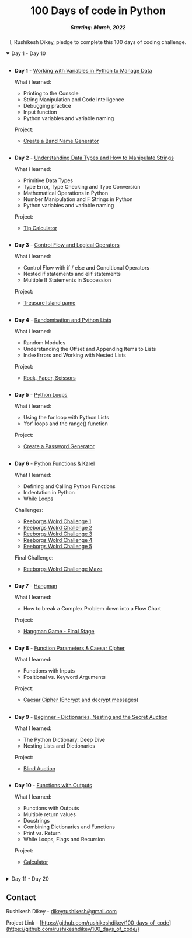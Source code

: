 <h1 align="center"> 
100 Days of code in Python
</h1>
<h5 align="center">
Starting: March, 2022
</h5>

<p align="center">
I, Rushikesh Dikey, pledge to complete this 100 days of coding challenge.
</p>

<details open="open">
    <summary>Day 1 - Day 10</summary>
    
##
- <b>Day 1</b> - [Working with Variables in Python to Manage Data](https://github.com/rushikeshdikey/100_days_of_code/tree/master/day_01)

    What i learned:
    - Printing to the Console
    - String Manipulation and Code Intelligence
    - Debugging practice
    - Input function
    - Python variables and variable naming
    
    Project:
    - [Create a Band Name Generator](https://github.com/rushikeshdikey/100_days_of_code/tree/master/day_01)
##
- <b>Day 2</b> - [Understanding Data Types and How to Manipulate Strings](https://github.com/rushikeshdikey/100_days_of_code/tree/master/day_02)

    What i learned:
    - Primitive Data Types
    - Type Error, Type Checking and Type Conversion
    - Mathematical Operations in Python
    - Number Manipulation and F Strings in Python
    - Python variables and variable naming

    Project:
    - [Tip Calculator](https://github.com/rushikeshdikey/100_days_of_code/tree/master/day_02)
##
- <b>Day 3</b> - [Control Flow and Logical Operators](https://github.com/rushikeshdikey/100_days_of_code/tree/master/day_03)

    What i learned:
    - Control Flow with if / else and Conditional Operators
    - Nested if statements and elif statements
    - Multiple If Statements in Succession

    Project:
    - [Treasure Island game](https://github.com/rushikeshdikey/100_days_of_code/tree/master/day_03)
##
- <b>Day 4</b> - [Randomisation and Python Lists](https://github.com/rushikeshdikey/100_days_of_code/tree/master/day_04)

    What i learned:
    - Random Modules
    - Understanding the Offset and Appending Items to Lists
    - IndexErrors and Working with Nested Lists

    Project:
    - [Rock, Paper, Scissors](https://github.com/rushikeshdikey/100_days_of_code/tree/master/day_04)
##
- <b>Day 5</b> - [Python Loops](https://github.com/rushikeshdikey/100_days_of_code/tree/master/day_05)

    What i learned:
    - Using the for loop with Python Lists
    - 'for' loops and the range() function

    Project:
    - [Create a Password Generator](https://github.com/rushikeshdikey/100_days_of_code/tree/master/day_05)
##
- <b>Day 6</b> - [Python Functions & Karel](https://github.com/rushikeshdikey/100_days_of_code/tree/master/day_06)

    What I learned:
    - Defining and Calling Python Functions
    - Indentation in Python
    - While Loops

    Challenges:
    - [Reeborgs Wolrd Challenge 1](https://lnkd.in/gMVk8VDA)
    - [Reeborgs Wolrd Challenge 2](https://lnkd.in/ggaN6aVb)
    - [Reeborgs Wolrd Challenge 3](https://lnkd.in/gJ5uVR3q)
    - [Reeborgs Wolrd Challenge 4](https://lnkd.in/g4Y3ED3H)
    - [Reeborgs Wolrd Challenge 5](https://lnkd.in/gJY5jB8h)
    
    Final Challenge:
    - [Reeborgs Wolrd Challenge Maze](https://github.com/rushikeshdikey/100_days_of_code/tree/master/day_06)
##
- <b>Day 7</b> - [Hangman](https://github.com/rushikeshdikey/100_days_of_code/tree/master/day_07)

    What I learned:
    - How to break a Complex Problem down into a Flow Chart
    
    Project:
    - [Hangman Game - Final Stage](https://github.com/rushikeshdikey/100_days_of_code/tree/master/day_07)
##
- <b>Day 8</b> - [Function Parameters & Caesar Cipher](https://github.com/rushikeshdikey/100_days_of_code/tree/master/day_08)

    What I learned:
    - Functions with Inputs
    - Positional vs. Keyword Arguments
    
    Project:
    - [Caesar Cipher (Encrypt and decrypt messages)](https://github.com/rushikeshdikey/100_days_of_code/tree/master/day_08)
##
- <b>Day 9</b> - [Beginner - Dictionaries, Nesting and the Secret Auction](https://github.com/rushikeshdikey/100_days_of_code/tree/master/day_09)

    What I learned:
    - The Python Dictionary: Deep Dive
    - Nesting Lists and Dictionaries

    Project:
    - [Blind Auction](https://github.com/rushikeshdikey/100_days_of_code/tree/master/day_09)
##
- <b>Day 10</b> - [Functions with Outputs](https://github.com/rushikeshdikey/100_days_of_code/tree/master/day_10)

    What I learned:
    - Functions with Outputs
    - Multiple return values
    - Docstrings
    - Combining Dictionaries and Functions
    - Print vs. Return
    - While Loops, Flags and Recursion

    Project:
    - [Calculator](https://github.com/rushikeshdikey/100_days_of_code/tree/master/day_10)
##
</details>
<details>
    <summary>Day 11 - Day 20</summary>

##
- <b>Day 11</b> - [The Blackjack Capstone Project](https://github.com/rushikeshdikey/100_days_of_code/tree/master/day_11)

    Capstone Project:
    - [Blackjack](https://github.com/rushikeshdikey/100_days_of_code/tree/master/day_11)
##
- <b>Day 12</b> - [Scope & Number Guessing Game](https://github.com/rushikeshdikey/100_days_of_code/day_0112)

    What I learned:
    - Namespaces: Local vs. Global Scope
    - Does Python Have Block Scope?
    - How to Modify a Global Variable
    - Python Constants and Global Scope

    Project:
    - [Guess the Number](https://github.com/rushikeshdikey/100_days_of_code/tree/master/day_12)
##
- <b>Day 13</b> - [Debugging: How to Find and Fix Errors in your Code](https://github.com/rushikeshdikey/100_days_of_code/tree/master/day_13)

    What I learned:
    - Describe the Problem
    - Reproduce the Bug
    - Play Computer and Evaluate Each Line
    - Fix Errors and Watch for Red Underlines
    - Squash bugs with a print() Statement
    - Use a Debugger

    Debugging of Projects:
    - [Debugging Odd or Even](https://github.com/rushikeshdikey/100_days_of_code/tree/master/day_13)

    Tools user for Debugging:
    - [Python Tutor](https://pythontutor.com/)
    - [Thonny](https://thonny.org/)
##
- <b>Day 14</b> - [Higher Lower Game Project](https://github.com/rushikeshdikey/100_days_of_code/tree/master/day_14)

    Project:
    - [Higher Lower Game](https://github.com/rushikeshdikey/100_days_of_code/tree/master/day_14)
##
- <b>Day 15</b> - [Local Development Environment Setup & the Coffee Machine](https://github.com/rushikeshdikey/100_days_of_code/tree/master/day_15)

    What I learned:
    - Download and install Python Locally
    - Download and install PyCharm for Windows
    - PyCharm's Features
  
    Project:
    - [Coffee Machine](https://github.com/rushikeshdikey/100_days_of_code/tree/master/day_15)
##

- <b>Day 16</b> - [OPP Concept and Coffee machine using OOP's](https://github.com/rushikeshdikey/100_days_of_code/tree/master/day_16)

    What I learned:
    - Why and How OOP
    - How to use classes and objects
    - Constructing objects and accessing attributes
    - Modifying objects and calling methods
    - Adding Python packages
  
    Project:
    - [Coffee Machine using OOP](https://github.com/rushikeshdikey/100_days_of_code/tree/master/day_16)
##

- <b>Day 17</b> - [The Quiz project & OOP benefits](https://github.com/rushikeshdikey/100_days_of_code/tree/master/day_17)

    What I learned:
    - How to create your own Class in Python
    - Working with Attributes, Class Constructors and the __init__() functions
    - Adding methods to a Class
    - Benefits of OOP
  
    Project:
    - [Quiz-Game](https://github.com/rushikeshdikey/100_days_of_code/tree/master/day_17)
## 

- <b>Day 18</b> - [Turtle & Graphical User Interface(GUI)](https://github.com/rushikeshdikey/100_days_of_code/tree/master/day_18)

    What I learned:
    - About Turtle module
    - Importing module, Installing package
    - Generate random RGB
    - Extract RGB values image
  
    Project:
    - [Turtle-Project](https://github.com/rushikeshdikey/100_days_of_code/tree/master/day_18)
## 
    
- <b>Day 19</b> - [Turtle-Race-Project](https://github.com/rushikeshdikey/100_days_of_code/tree/master/day_19)

    What I learned:
    - Higher order function
    - Event listener
    - Object State and Instances
    - Turtle co-ordinate system
  
    Project:
    - [Turtle-Race-Project](https://github.com/rushikeshdikey/100_days_of_code/tree/master/day_19)
##
</details>


<!-- CONTACT -->
## Contact

Rushikesh Dikey - dikeyrushikesh@gmail.com

Project Link - [https://github.com/rushikeshdikey/100_days_of_code](https://github.com/rushikeshdikey/100_days_of_code/)
